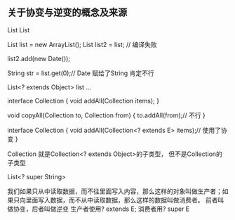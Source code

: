 ## 关于协变与逆变的概念及来源
List<Object>
List<String>

List<String> list = new ArrayList();
List<Object> list2 = list; // 编译失败

list2.add(new Date());

String str = list.get(0);// Date 赋给了String 肯定不行

List<? extends Object> list ...

interface Collection<E> {
    void addAll(Collection<E> items);
}

void copyAll(Collection<Object> to, Collection<String> from) {
    to.addAll(from);// 不行
}

interface Collection<E> {
    void addAll(Collection<? extends E> items);// 使用了协变
}

Collection<String> 就是Collection<? extends Object>的子类型， 但不是Collection<Object>的子类型

List<? super String>

我们如果只从中读取数据，而不往里面写入内容，那么这样的对象叫做生产者；如果只向里面写入数据，而不从中读取数据，那么这样的数据叫做消费者。
前者叫做协变，后者叫做逆变
生产者使用? extends E; 消费者用? super E